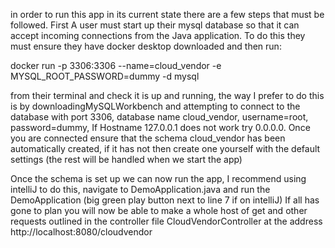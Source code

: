 in order to run this app in its current state there are a few steps that must be followed.
First A user must start up their mysql database so that it can accept incoming connections from the Java application.
To do this they must ensure they have docker desktop downloaded and then run:

docker run -p 3306:3306 --name=cloud_vendor -e MYSQL_ROOT_PASSWORD=dummy -d mysql

from their terminal and check it is up and running, the way I prefer to do this is by downloadingMySQLWorkbench and attempting to connect to the database
with port 3306, database name cloud_vendor, username=root, password=dummy, If Hostname 127.0.0.1 does not work try 0.0.0.0.
Once you are connected ensure that the schema cloud_vendor has been automatically created, if it has not then create one yourself with the default settings (the rest will be handled when we start the app)

Once the schema is set up we can now run the app, I recommend using intelliJ to do this, navigate to DemoApplication.java and run the DemoApplication (big green play button next to line 7 if on intelliJ)
If all has gone to plan you will now be able to make a whole host of get and other requests outlined in the controller file CloudVendorController at the address
http://localhost:8080/cloudvendor

